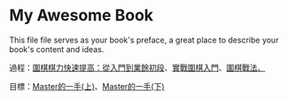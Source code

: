 # My Awesome Book

This file file serves as your book's preface, a great place to describe your book's content and ideas.



過程：[圍棋棋力快速提高：從入門到業餘初段](http://www.books.com.tw/products/0010681789)、[實戰圍棋入門](http://www.books.com.tw/products/0010314492)、[圍棋戰法、](http://www.books.com.tw/products/0010096935)

目標：[Master的一手\(上\)](http://www.books.com.tw/products/0010747415)、[Master的一手\(下\)](http://www.books.com.tw/products/0010747418)

